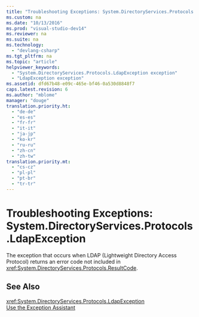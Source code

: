 ```yaml
---
title: "Troubleshooting Exceptions: System.DirectoryServices.Protocols.LdapException"
ms.custom: na
ms.date: "10/13/2016"
ms.prod: "visual-studio-dev14"
ms.reviewer: na
ms.suite: na
ms.technology: 
  - "devlang-csharp"
ms.tgt_pltfrm: na
ms.topic: "article"
helpviewer_keywords: 
  - "System.DirectoryServices.Protocols.LdapException exception"
  - "LdapException exception"
ms.assetid: dfd67b48-e09c-465e-bf46-0a530d8848f7
caps.latest.revision: 6
ms.author: "mblome"
manager: "douge"
translation.priority.ht: 
  - "de-de"
  - "es-es"
  - "fr-fr"
  - "it-it"
  - "ja-jp"
  - "ko-kr"
  - "ru-ru"
  - "zh-cn"
  - "zh-tw"
translation.priority.mt: 
  - "cs-cz"
  - "pl-pl"
  - "pt-br"
  - "tr-tr"
---
```

# Troubleshooting Exceptions: System.DirectoryServices.Protocols.LdapException
The exception that occurs when LDAP (Lightweight Directory Access Protocol) returns an error code not included in <xref:System.DirectoryServices.Protocols.ResultCode>.  
  
## See Also  
 <xref:System.DirectoryServices.Protocols.LdapException>   
 [Use the Exception Assistant](../Topic/How%20to:%20Use%20the%20Exception%20Assistant.md)